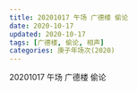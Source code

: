 ```yaml
---
title: 20201017 午场 广德楼 偷论 
date: 2020-10-17
updated: 2020-10-17
tags: [广德楼, 偷论, 相声]
categories: 庚子年场次(2020) 
---
```

20201017 午场 广德楼 偷论
